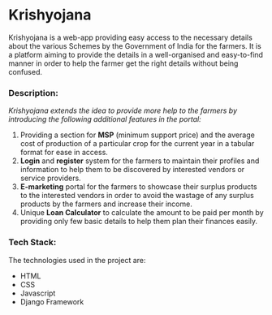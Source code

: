 # Krishyojana 
Krishyojana is a web-app providing easy access to the necessary details about the various Schemes by the Government of India for the farmers. It is a platform aiming to provide the details in a well-organised and easy-to-find manner in order to help the farmer get the right details without being confused.

### Description:

*Krishyojana extends the idea to provide more help to the farmers by introducing the following additional features in the portal:*

1.	Providing a section for **MSP** (minimum support price) and the average cost of production of a particular crop for the current year in a tabular format for ease in access.
2.	**Login** and **register** system for the farmers to maintain their profiles and information to help them to be discovered by interested vendors or service providers.
3.	**E-marketing** portal for the farmers to showcase their surplus products to the interested vendors in order to avoid the wastage of any surplus products by the farmers and increase their income.
4.	Unique **Loan Calculator** to calculate the amount to be paid per month by providing only few basic details to help them plan their finances easily.

### Tech Stack:
The technologies used in the project are:
-	HTML
-	CSS
-	Javascript
-	Django Framework



